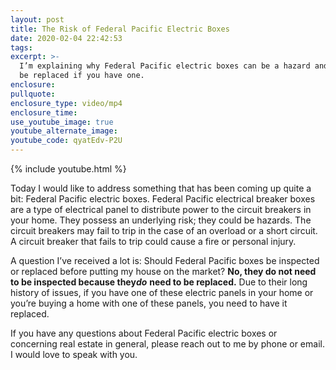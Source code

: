 ```yaml
---
layout: post
title: The Risk of Federal Pacific Electric Boxes
date: 2020-02-04 22:42:53
tags:
excerpt: >-
  I’m explaining why Federal Pacific electric boxes can be a hazard and need to
  be replaced if you have one.
enclosure:
pullquote:
enclosure_type: video/mp4
enclosure_time:
use_youtube_image: true
youtube_alternate_image:
youtube_code: qyatEdv-P2U
---
```


{% include youtube.html %}

Today I would like to address something that has been coming up quite a bit: Federal Pacific electric boxes. Federal Pacific electrical breaker boxes are a type of electrical panel to distribute power to the circuit breakers in your home. They possess an underlying risk; they could be hazards. The circuit breakers may fail to trip in the case of an overload or a short circuit. A circuit breaker that fails to trip could cause a fire or personal injury.&nbsp;

A question I’ve received a lot is: Should Federal Pacific boxes be inspected or replaced before putting my house on the market? **No, they do not need to be inspected because they*****do*** **need to be replaced.** Due to their long history of issues, if you have one of these electric panels in your home or you’re buying a home with one of these panels, you need to have it replaced.&nbsp;

If you have any questions about Federal Pacific electric boxes or concerning real estate in general, please reach out to me by phone or email. I would love to speak with you.